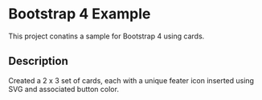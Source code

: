 # Bootstrap 4 Example

This project conatins a sample for Bootstrap 4 using cards.

## Description
Created a 2 x 3 set of cards, each with a unique feater icon inserted using SVG and associated button color.

